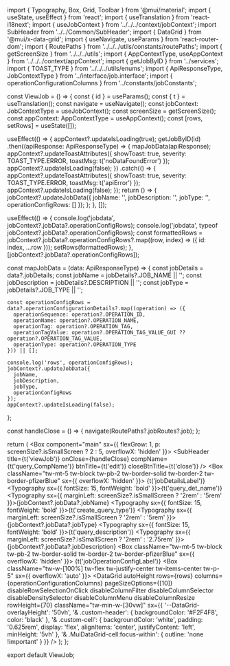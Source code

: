 import { Typography, Box, Grid, Toolbar } from '@mui/material';
import { useState, useEffect } from 'react';
import { useTranslation } from 'react-i18next';
import { useJobContext } from '../../../context/jobContext';
import SubHeader from '../../Common/SubHeader';
import { DataGrid } from '@mui/x-data-grid';
import { useNavigate, useParams } from 'react-router-dom';
import { RoutePaths } from '../../../utils/constants/routePaths';
import { getScreenSize } from '../../../utils';
import { AppContextType, useAppContext } from '../../../context/appContext';
import { getJobByID } from '../services';
import { TOAST_TYPE } from '../../../utils/enums';
import { ApiResponseType, JobContextType } from '../interface/job.interface';
import { operationConfigurationColumns } from '../constants/jobConstants';

const ViewJob = () => {
  const { id } = useParams();
  const { t } = useTranslation();
  const navigate = useNavigate();
  const jobContext: JobContextType = useJobContext();
  const screenSize = getScreenSize();
  const appContext: AppContextType = useAppContext();
  const [rows, setRows] = useState([]);

  useEffect(() => {
    appContext?.updateIsLoading(true);
    getJobByID(id)
      .then((apiResponse: ApiResponseType) => {
        mapJobData(apiResponse);
        appContext?.updateToastAttributes({
          showToast: true,
          severity: TOAST_TYPE.ERROR,
          toastMsg: t('noDataFoundError')
        });
        appContext?.updateIsLoading(false);
      })
      .catch(() => {
        appContext?.updateToastAttributes({
          showToast: true,
          severity: TOAST_TYPE.ERROR,
          toastMsg: t('apiError')
        });
        appContext?.updateIsLoading(false);
      });
    return () => {
      jobContext?.updateJobData({
        jobName: '',
        jobDescription: '',
        jobType: '',
        operationConfigRows: []
      });
    };
  }, []);

  useEffect(() => {
    console.log('jobdata', jobContext?.jobData?.operationConfigRows);
    console.log('jobdata', typeof jobContext?.jobData?.operationConfigRows);
    const formattedRows = jobContext?.jobData?.operationConfigRows?.map((row, index) => ({
      id: index,
      ...row
    }));
    setRows(formattedRows);
  }, [jobContext?.jobData?.operationConfigRows]);

  const mapJobData = (data: ApiResponseType) => {
    const jobDetails = data?.jobDetails;
    const jobName = jobDetails?.JOB_NAME || '';
    const jobDescription = jobDetails?.DESCRIPTION || '';
    const jobType = jobDetails?.JOB_TYPE || '';

    const operationConfigRows = data?.operationConfigurationDetails?.map((operation) => ({
      operationSequence: operation?.OPERATION_ID,
      operationName: operation?.OPERATION_NAME,
      operationTag: operation?.OPERATION_TAG,
      operationTagValue: operation?.OPERATION_TAG_VALUE_GUI ?? operation?.OPERATION_TAG_VALUE,
      operationType: operation?.OPERATION_TYPE
    })) || [];

    console.log('rows', operationConfigRows);
    jobContext?.updateJobData({
      jobName,
      jobDescription,
      jobType,
      operationConfigRows
    });
    appContext?.updateIsLoading(false);
  };

  const handleClose = () => {
    navigate(RoutePaths?.jobRoutes?.job);
  };

  return (
    <Box component="main" sx={{ flexGrow: 1, p: screenSize?.isSmallScreen ? 2 : 5, overflowX: 'hidden' }}>
      <Toolbar />
      <SubHeader title={t('viewJob')} onClose={handleClose} compName={t('query_CompName')} btnTitle={t('edit')} closeBtnTitle={t('close')} />
      <Box className="tw-mt-5 tw-block tw-pb-2 tw-border-solid tw-border-2 tw-border-pfizerBlue" sx={{ overflowX: 'hidden' }}>
        <Typography variant="h6" component="h6" padding={1} className="tw-bg-pfizerBlue tw-text-white tw-font-bold">
          {t('jobDetailsLabel')}
        </Typography>
        <Box display="flex" flexDirection="column" padding={2} width="100%">
          <Grid container spacing={2}>
            <Grid item xs={12}>
              <Grid container spacing={2}>
                <Grid item xs={12} sm={6}>
                  <Box display="flex" alignItems="center">
                    <Typography sx={{ fontSize: 15, fontWeight: 'bold' }}>{t('query_det_name')}</Typography>
                    <Typography sx={{ marginLeft: screenSize?.isSmallScreen ? '2rem' : '5rem' }}>{jobContext?.jobData?.jobName}</Typography>
                  </Box>
                </Grid>
                <Grid item xs={12} sm={6}>
                  <Box display="flex" alignItems="center">
                    <Typography sx={{ fontSize: 15, fontWeight: 'bold' }}>{t('create_query_type')}</Typography>
                    <Typography sx={{ marginLeft: screenSize?.isSmallScreen ? '2rem' : '5rem' }}>{jobContext?.jobData?.jobType}</Typography>
                  </Box>
                </Grid>
              </Grid>
            </Grid>
            <Grid item xs={12}>
              <Grid container spacing={2}>
                <Grid item xs={12} sm={6}>
                  <Box display="flex" alignItems="center">
                    <Typography sx={{ fontSize: 15, fontWeight: 'bold' }}>{t('query_description')}</Typography>
                    <Typography sx={{ marginLeft: screenSize?.isSmallScreen ? '2rem' : '2.75rem' }}>{jobContext?.jobData?.jobDescription}</Typography>
                  </Box>
                </Grid>
              </Grid>
            </Grid>
          </Grid>
        </Box>
      </Box>
      <Box className="tw-mt-5 tw-block tw-pb-2 tw-border-solid tw-border-2 tw-border-pfizerBlue" sx={{ overflowX: 'hidden' }}>
        <Typography variant="h6" component="h6" padding={1} className="tw-bg-pfizerBlue tw-text-white tw-font-bold">
          {t('jobOperationConfigLabel')}
        </Typography>
        <Box className="tw-w-[100%] tw-flex tw-justify-center tw-items-center tw-p-5" sx={{ overflowX: 'auto' }}>
          <DataGrid
            autoHeight
            rows={rows}
            columns={operationConfigurationColumns}
            pageSizeOptions={[10]}
            disableRowSelectionOnClick
            disableColumnFilter
            disableColumnSelector
            disableDensitySelector
            disableColumnMenu
            disableColumnResize
            rowHeight={70}
            className="tw-min-w-[30vw]"
            sx={{
              '--DataGrid-overlayHeight': '50vh',
              '& .custom-header': { backgroundColor: '#F2F4F8', color: 'black' },
              '& .custom-cell': {
                backgroundColor: 'white',
                padding: '0.625rem',
                display: 'flex',
                alignItems: 'center',
                justifyContent: 'left',
                minHeight: '5vh'
              },
              '& .MuiDataGrid-cell:focus-within': {
                outline: 'none !important'
              }
            }}
          />
        </Box>
      </Box>
    </Box>
  );
};

export default ViewJob;